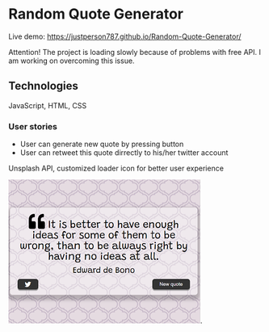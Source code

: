 # Random Quote Generator

Live demo:  https://justperson787.github.io/Random-Quote-Generator/

Attention! The project is loading slowly because of problems with free API. I am working on overcoming this issue.

## Technologies

JavaScript, HTML, CSS

### User stories

* User can generate new quote by pressing button
* User can retweet this quote dirrectly to his/her twitter account

Unsplash API, customized loader icon for better user experience

![alt text](https://github.com/justPerson787/Random-Quote-Generator/blob/master/screenshot.png "screenshot").